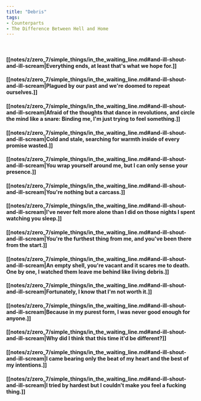 ```yaml
---
title: "Debris"
tags:
- Counterparts
- The Difference Between Hell and Home
---
```

&nbsp;
#### [[notes/z/zero_7/simple_things/in_the_waiting_line.md#and-ill-shout-and-ill-scream|Everything ends, at least that's what we hope for.]]
#### [[notes/z/zero_7/simple_things/in_the_waiting_line.md#and-ill-shout-and-ill-scream|Plagued by our past and we're doomed to repeat ourselves.]]
#### [[notes/z/zero_7/simple_things/in_the_waiting_line.md#and-ill-shout-and-ill-scream|Afraid of the thoughts that dance in revolutions, and circle the mind like a snare: Binding me, I'm just trying to feel something.]]
#### [[notes/z/zero_7/simple_things/in_the_waiting_line.md#and-ill-shout-and-ill-scream|Cold and stale, searching for warmth inside of every promise wasted.]]
#### [[notes/z/zero_7/simple_things/in_the_waiting_line.md#and-ill-shout-and-ill-scream|You wrap yourself around me, but I can only sense your presence.]]
#### [[notes/z/zero_7/simple_things/in_the_waiting_line.md#and-ill-shout-and-ill-scream|You're nothing but a carcass.]]
#### [[notes/z/zero_7/simple_things/in_the_waiting_line.md#and-ill-shout-and-ill-scream|I've never felt more alone than I did on those nights I spent watching you sleep.]]
#### [[notes/z/zero_7/simple_things/in_the_waiting_line.md#and-ill-shout-and-ill-scream|You're the furthest thing from me, and you've been there from the start.]]
#### [[notes/z/zero_7/simple_things/in_the_waiting_line.md#and-ill-shout-and-ill-scream|An empty shell, you're vacant and it scares me to death. One by one, I watched them leave me behind like living debris.]]
#### [[notes/z/zero_7/simple_things/in_the_waiting_line.md#and-ill-shout-and-ill-scream|Fortunately, I know that I'm not worth it.]]
#### [[notes/z/zero_7/simple_things/in_the_waiting_line.md#and-ill-shout-and-ill-scream|Because in my purest form, I was never good enough for anyone.]]
#### [[notes/z/zero_7/simple_things/in_the_waiting_line.md#and-ill-shout-and-ill-scream|Why did I think that this time it'd be different?]]
#### [[notes/z/zero_7/simple_things/in_the_waiting_line.md#and-ill-shout-and-ill-scream|I came bearing only the beat of my heart and the best of my intentions.]]
#### [[notes/z/zero_7/simple_things/in_the_waiting_line.md#and-ill-shout-and-ill-scream|I tried by hardest but I couldn't make you feel a fucking thing.]]
